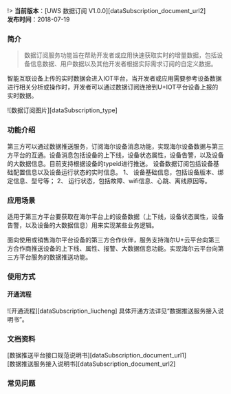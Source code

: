 !>  **当前版本**：[UWS 数据订阅 V1.0.0][dataSubscription_document_url2]  
 **发布时间**：2018-07-19  

### 简介
>  数据订阅服务功能旨在帮助开发者或应用快速获取实时的增量数据，包括设备信息数据、用户数据以及其他开发者根据实际需求订阅的自定义数据。

智能互联设备上传的实时数据会进入IOT平台，当开发者或应用需要参考设备数据进行相关分析或操作时，开发者可以通过数据订阅连接到U+IOT平台设备上报的实时数据。

![数据订阅图片][dataSubscription_type]

### 功能介绍

第三方可以通过数据推送服务，订阅海尔设备消息功能，实现海尔设备数据与第三方平台的互通。设备消息包括设备的上下线，设备状态属性，设备告警，以及设备的大数据信息。目前支持根据设备的typeid进行推送。
设备数据订阅包括设备基础配置信息以及设备运行状态的实时信息。
1、	设备基础信息，包括设备版本、绑定信息、型号等；
2、	运行状态，包括故障、wifi信息、心跳、离线原因等。


### 应用场景

适用于第三方平台要获取在海尔平台上的设备数据（上下线，设备状态属性，设备告警，以及设备的大数据信息）用来实现某些业务逻辑。

面向使用或销售海尔平台设备的第三方合作伙伴，服务支持海尔U+云平台向第三方合作商推送设备的上下线、属性、报警、大数据信息功能。实现海尔云平台向第三方平台服务的数据推送功能。


### 使用方式
#### 开通流程  
![开通流程][dataSubscription_liucheng]
具体开通方法详见“数据推送服务接入说明书”。

### 文档资料

[数据推送平台接口规范说明书][dataSubscription_document_url1]    
[数据推送服务接入说明书][dataSubscription_document_url2]

### 常见问题


[^-^]:文本连接注释
[dataSubscription_document_url1]:_document/_dataSubscription/数据推送平台接口规范说明书.pdf
[dataSubscription_document_url2]:_document/_dataSubscription/数据推送服务接入说明书.pdf

[^-^]:常用图片注释
[dataSubscription_type]:_media/_dataSubscription/dataSubscription_type.png
[dataSubscription_liucheng]:_media/_dataSubscription/dataSubscription_liucheng.png

